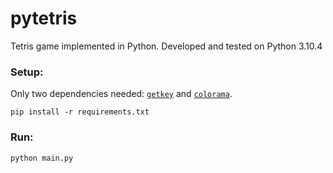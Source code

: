 # pytetris

Tetris game implemented in Python.
Developed and tested on Python 3.10.4

### Setup:
Only two dependencies needed: [`getkey`](https://pypi.org/project/getkey/) and [`colorama`](https://pypi.org/project/colorama/).
```
pip install -r requirements.txt
```

### Run:
```
python main.py
```
